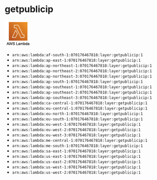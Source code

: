 # getpublicip

![awslambda](ICON.png)

 - ```arn:aws:lambda:af-south-1:070176467818:layer:getpublicip:1```
 - ```arn:aws:lambda:ap-east-1:070176467818:layer:getpublicip:1```
 - ```arn:aws:lambda:ap-northeast-1:070176467818:layer:getpublicip:1```
 - ```arn:aws:lambda:ap-northeast-2:070176467818:layer:getpublicip:1```
 - ```arn:aws:lambda:ap-northeast-3:070176467818:layer:getpublicip:1```
 - ```arn:aws:lambda:ap-south-1:070176467818:layer:getpublicip:1```
 - ```arn:aws:lambda:ap-southeast-1:070176467818:layer:getpublicip:1```
 - ```arn:aws:lambda:ap-southeast-2:070176467818:layer:getpublicip:1```
 - ```arn:aws:lambda:ap-southeast-3:070176467818:layer:getpublicip:1```
 - ```arn:aws:lambda:ca-central-1:070176467818:layer:getpublicip:1```
 - ```arn:aws:lambda:eu-central-1:070176467818:layer:getpublicip:1```
 - ```arn:aws:lambda:eu-north-1:070176467818:layer:getpublicip:1```
 - ```arn:aws:lambda:eu-south-1:070176467818:layer:getpublicip:1```
 - ```arn:aws:lambda:eu-west-1:070176467818:layer:getpublicip:1```
 - ```arn:aws:lambda:eu-west-2:070176467818:layer:getpublicip:1```
 - ```arn:aws:lambda:eu-west-3:070176467818:layer:getpublicip:1```
 - ```arn:aws:lambda:me-central-1:070176467818:layer:getpublicip:1```
 - ```arn:aws:lambda:me-south-1:070176467818:layer:getpublicip:1```
 - ```arn:aws:lambda:sa-east-1:070176467818:layer:getpublicip:1```
 - ```arn:aws:lambda:us-east-1:070176467818:layer:getpublicip:1```
 - ```arn:aws:lambda:us-east-2:070176467818:layer:getpublicip:1```
 - ```arn:aws:lambda:us-west-1:070176467818:layer:getpublicip:1```
 - ```arn:aws:lambda:us-west-2:070176467818:layer:getpublicip:1```
